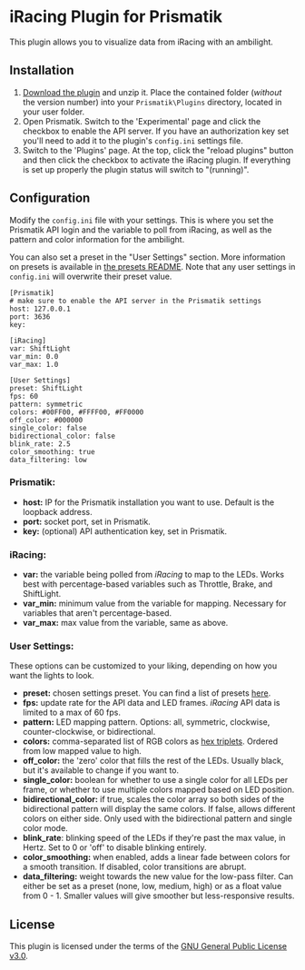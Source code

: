 # iRacing Plugin for Prismatik
This plugin allows you to visualize data from iRacing with an ambilight.

## Installation
1. [Download the plugin](../../releases/latest) and unzip it. Place the contained folder (*without* the version number) into your `Prismatik\Plugins` directory, located in your user folder.
2. Open Prismatik. Switch to the 'Experimental' page and click the checkbox to enable the API server. If you have an authorization key set you'll need to add it to the plugin's `config.ini` settings file.
3. Switch to the 'Plugins' page. At the top, click the "reload plugins" button and then click the checkbox to activate the iRacing plugin. If everything is set up properly the plugin status will switch to "(running)".

## Configuration
Modify the `config.ini` file with your settings. This is where you set the Prismatik API login and the variable to poll from iRacing, as well as the pattern and color information for the ambilight.

You can also set a preset in the "User Settings" section. More information on presets is available in [the presets README](presets/README.md). Note that any user settings in `config.ini` will overwrite their preset value.

```
[Prismatik]
# make sure to enable the API server in the Prismatik settings
host: 127.0.0.1
port: 3636
key:

[iRacing]
var: ShiftLight
var_min: 0.0
var_max: 1.0

[User Settings]
preset: ShiftLight
fps: 60
pattern: symmetric
colors: #00FF00, #FFFF00, #FF0000
off_color: #000000
single_color: false
bidirectional_color: false
blink_rate: 2.5
color_smoothing: true
data_filtering: low
```

### Prismatik:
* **host:** IP for the Prismatik installation you want to use. Default is the loopback address.
* **port:** socket port, set in Prismatik.
* **key:** (optional) API authentication key, set in Prismatik.

### iRacing:
* **var:** the variable being polled from *iRacing* to map to the LEDs. Works best with percentage-based variables such as Throttle, Brake, and ShiftLight.
* **var_min:** minimum value from the variable for mapping. Necessary for variables that aren't percentage-based.
* **var_max:** max value from the variable, same as above.

### User Settings:
These options can be customized to your liking, depending on how you want the lights to look.
* **preset:** chosen settings preset. You can find a list of presets [here](presets.md).
* **fps:** update rate for the API data and LED frames. *iRacing* API data is limited to a max of 60 fps.
* **pattern:** LED mapping pattern. Options: all, symmetric, clockwise, counter-clockwise, or bidirectional.
* **colors:** comma-separated list of RGB colors as [hex triplets](https://en.wikipedia.org/wiki/Web_colors#Hex_triplet). Ordered from low mapped value to high.
* **off_color:** the 'zero' color that fills the rest of the LEDs. Usually black, but it's available to change if you want to.
* **single_color:** boolean for whether to use a single color for all LEDs per frame, or whether to use multiple colors mapped based on LED position.
* **bidirectional_color:** if true, scales the color array so both sides of the bidirectional pattern will display the same colors. If false, allows different colors on either side. Only used with the bidirectional pattern and single color mode.
* **blink_rate**: blinking speed of the LEDs if they're past the max value, in Hertz. Set to 0 or 'off' to disable blinking entirely.
* **color_smoothing:** when enabled, adds a linear fade between colors for a smooth transition. If disabled, color transitions are abrupt.
* **data_filtering:** weight towards the new value for the low-pass filter. Can either be set as a preset (none, low, medium, high) or as a float value from 0 - 1. Smaller values will give smoother but less-responsive results.


## License
This plugin is licensed under the terms of the [GNU General Public License v3.0](https://www.gnu.org/licenses/gpl-3.0.en.html).
